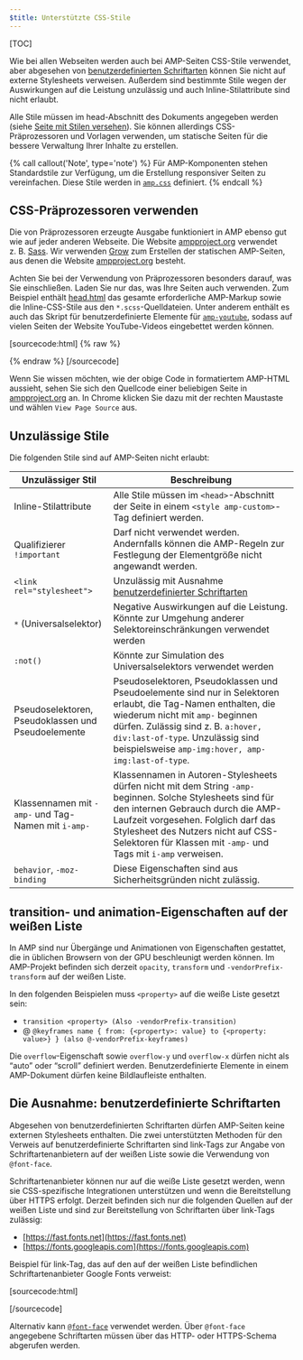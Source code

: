 ```yaml
---
$title: Unterstützte CSS-Stile
---
```

[TOC]

Wie bei allen Webseiten werden auch bei AMP-Seiten CSS-Stile verwendet, aber abgesehen von [benutzerdefinierten Schriftarten](#die-ausnahme:-benutzerdefinierte-schriftarten) können Sie nicht auf externe Stylesheets verweisen.
Außerdem sind bestimmte Stile wegen der Auswirkungen auf die Leistung unzulässig und auch Inline-Stilattribute sind nicht erlaubt.

Alle Stile müssen im head-Abschnitt des Dokuments angegeben werden (siehe [Seite mit Stilen versehen](/de/docs/guides/debug/validate.html)).
Sie können allerdings CSS-Präprozessoren und Vorlagen verwenden, um statische Seiten für die bessere Verwaltung Ihrer Inhalte zu erstellen.

{% call callout('Note', type='note') %}
Für AMP-Komponenten stehen Standardstile zur Verfügung, um die Erstellung responsiver Seiten zu vereinfachen.
Diese Stile werden in [`amp.css`](https://github.com/ampproject/amphtml/blob/master/css/amp.css) definiert.
{% endcall %}

## CSS-Präprozessoren verwenden

Die von Präprozessoren erzeugte Ausgabe funktioniert in AMP ebenso gut wie auf jeder anderen Webseite.
Die Website [ampproject.org](https://www.ampproject.org/) verwendet z. B. [Sass](http://sass-lang.com/).
Wir verwenden [Grow](http://grow.io/) zum Erstellen der statischen AMP-Seiten, aus denen die Website [ampproject.org](https://www.ampproject.org/) besteht.

Achten Sie bei der Verwendung von Präprozessoren besonders darauf, was Sie einschließen. Laden Sie nur das, was Ihre Seiten auch verwenden.
Zum Beispiel enthält [head.html](https://github.com/ampproject/docs/blob/master/views/partials/head.html) das gesamte erforderliche AMP-Markup sowie die Inline-CSS-Stile aus den `*.scss`-Quelldateien.
Unter anderem enthält es auch das Skript für benutzerdefinierte Elemente für [`amp-youtube`](/docs/reference/extended/amp-youtube.html), sodass auf vielen Seiten der Website YouTube-Videos eingebettet werden können.

[sourcecode:html] {% raw %}
<head>
  <meta charset="utf-8">
  <meta name="viewport" content="width=device-width,minimum-scale=1,initial-scale=1">
  <meta property="og:description" content="{% if doc.description %}{{doc.description}} – {% endif %}Accelerated Mobile Pages Project">
  <meta name="description" content="{% if doc.description %}{{doc.description}} – {% endif %}Accelerated Mobile Pages Project">

  <title>Accelerated Mobile Pages Project</title>
  <link rel="shortcut icon" href="/static/img/amp_favicon.png">
  <link rel="canonical" href="https://www.ampproject.org{{doc.url.path}}">
  <link href="https://fonts.googleapis.com/css?family=Roboto:200,300,400,500,700" rel="stylesheet" type="text/css">
  <style amp-custom>
  {% include "/assets/css/main.min.css" %}
  </style>

  <style amp-boilerplate>body{-webkit-animation:-amp-start 8s steps(1,end) 0s 1 normal both;-moz-animation:-amp-start 8s steps(1,end) 0s 1 normal both;-ms-animation:-amp-start 8s steps(1,end) 0s 1 normal both;animation:-amp-start 8s steps(1,end) 0s 1 normal both}@-webkit-keyframes -amp-start{from{visibility:hidden}to{visibility:visible}}@-moz-keyframes -amp-start{from{visibility:hidden}to{visibility:visible}}@-ms-keyframes -amp-start{from{visibility:hidden}to{visibility:visible}}@-o-keyframes -amp-start{from{visibility:hidden}to{visibility:visible}}@keyframes -amp-start{from{visibility:hidden}to{visibility:visible}}</style><noscript><style amp-boilerplate>body{-webkit-animation:none;-moz-animation:none;-ms-animation:none;animation:none}</style></noscript>
  <script async src="https://cdn.ampproject.org/v0.js"></script>
  <script async custom-element="amp-carousel" src="https://cdn.ampproject.org/v0/amp-carousel-0.1.js"></script>
  <script async custom-element="amp-analytics" src="https://cdn.ampproject.org/v0/amp-analytics-0.1.js"></script>
  <script async custom-element="amp-lightbox" src="https://cdn.ampproject.org/v0/amp-lightbox-0.1.js"></script>
  <script async custom-element="amp-youtube" src="https://cdn.ampproject.org/v0/amp-youtube-0.1.js"></script>
  <script async custom-element="amp-sidebar" src="https://cdn.ampproject.org/v0/amp-sidebar-0.1.js"></script>
  <script async custom-element="amp-iframe" src="https://cdn.ampproject.org/v0/amp-iframe-0.1.js"></script>
</head>
{% endraw %} [/sourcecode]

Wenn Sie wissen möchten, wie der obige Code in formatiertem AMP-HTML aussieht, sehen Sie sich den Quellcode einer beliebigen Seite in [ampproject.org](https://www.ampproject.org/) an.
In Chrome klicken Sie dazu mit der rechten Maustaste und wählen `View Page Source` aus.

## Unzulässige Stile

Die folgenden Stile sind auf AMP-Seiten nicht erlaubt:

<table>
  <thead>
    <tr>
      <th data-th="Banned style">Unzulässiger Stil</th>
      <th data-th="Description">Beschreibung</th>
    </tr>
  </thead>
  <tbody>
    <tr>
      <td data-th="Banned style">Inline-Stilattribute</td>
      <td data-th="Description">Alle Stile müssen im <code>&lt;head&gt;</code>-Abschnitt der Seite in einem <code>&lt;style amp-custom&gt;</code>-Tag definiert werden.</td>
    </tr>
    <tr>
      <td data-th="Banned style">Qualifizierer <code>!important</code> </td>
      <td data-th="Description">Darf nicht verwendet werden.
      Andernfalls können die AMP-Regeln zur Festlegung der Elementgröße nicht angewandt werden.</td>
    </tr>
    <tr>
      <td data-th="Banned style"><code>&lt;link rel="stylesheet"&gt;</code></td>
      <td data-th="Description">Unzulässig mit Ausnahme <a href="#die-ausnahme:-benutzerdefinierte-schriftarten">benutzerdefinierter Schriftarten</a></td>
    </tr>
    <tr>
      <td data-th="Banned style"><code>*</code> (Universalselektor)</td>
      <td data-th="Description">Negative Auswirkungen auf die Leistung. Könnte zur Umgehung anderer Selektoreinschränkungen verwendet werden</td>
    </tr>
    <tr>
      <td data-th="Banned style"><code>:not()</code></td>
      <td data-th="Description">Könnte zur Simulation des Universalselektors verwendet werden</td>
    </tr>
    <tr>
      <td data-th="Banned style">Pseudoselektoren, Pseudoklassen und Pseudoelemente</td>
      <td data-th="Description">Pseudoselektoren, Pseudoklassen und Pseudoelemente sind nur in Selektoren erlaubt, die Tag-Namen enthalten, die wiederum nicht mit <code>amp-</code> beginnen dürfen.
      Zulässig sind z. B. <code>a:hover, div:last-of-type</code>. Unzulässig sind beispielsweise <code>amp-img:hover, amp-img:last-of-type</code>.</td>
    </tr>
    <tr>
      <td data-th="Banned style">Klassennamen mit <code>-amp-</code> und Tag-Namen mit <code>i-amp-</code></td>
      <td data-th="Description">Klassennamen in Autoren-Stylesheets dürfen nicht mit dem String <code>-amp-</code> beginnen. Solche Stylesheets sind für den internen Gebrauch durch die AMP-Laufzeit vorgesehen. Folglich darf das Stylesheet des Nutzers nicht auf CSS-Selektoren für Klassen mit <code>-amp-</code> und Tags mit <code>i-amp</code> verweisen.</td>
    </tr>
    <tr>
      <td data-th="Banned style"><code>behavior</code>, <code>-moz-binding</code></td>
      <td data-th="Description">Diese Eigenschaften sind aus Sicherheitsgründen nicht zulässig.</td>
    </tr>
  </tbody>
</table>

## transition- und animation-Eigenschaften auf der weißen Liste

In AMP sind nur Übergänge und Animationen von Eigenschaften gestattet, die in üblichen Browsern von der GPU beschleunigt werden können.
Im AMP-Projekt befinden sich derzeit `opacity`, `transform` und `-vendorPrefix-transform` auf der weißen Liste.

In den folgenden Beispielen muss `<property>` auf die weiße Liste gesetzt sein:

* `transition <property> (Also -vendorPrefix-transition)`
* @ `@keyframes name { from: {<property>: value} to {<property: value>} } (also @-vendorPrefix-keyframes)`

Die `overflow`-Eigenschaft sowie `overflow-y` und `overflow-x` dürfen nicht als “auto” oder “scroll” definiert werden.
Benutzerdefinierte Elemente in einem AMP-Dokument dürfen keine Bildlaufleiste enthalten.

## Die Ausnahme: benutzerdefinierte Schriftarten

Abgesehen von benutzerdefinierten Schriftarten dürfen AMP-Seiten keine externen Stylesheets enthalten.
Die zwei unterstützten Methoden für den Verweis auf benutzerdefinierte Schriftarten sind link-Tags zur Angabe von Schriftartenanbietern auf der weißen Liste sowie die Verwendung von `@font-face`.

Schriftartenanbieter können nur auf die weiße Liste gesetzt werden, wenn sie CSS-spezifische Integrationen unterstützen und wenn die Bereitstellung über HTTPS erfolgt. Derzeit befinden sich nur die folgenden Quellen auf der weißen Liste und sind zur Bereitstellung von Schriftarten über link-Tags zulässig:

* [https://fast.fonts.net](https://fast.fonts.net)
* [https://fonts.googleapis.com](https://fonts.googleapis.com)

Beispiel für link-Tag, das auf den auf der weißen Liste befindlichen Schriftartenanbieter Google Fonts verweist:

[sourcecode:html]
<link rel="stylesheet" href="https://fonts.googleapis.com/css?family=Tangerine">
[/sourcecode]

Alternativ kann [`@font-face`](https://developer.mozilla.org/en-US/docs/Web/CSS/@font-face) verwendet werden.
Über `@font-face` angegebene Schriftarten müssen über das HTTP- oder HTTPS-Schema abgerufen werden.
